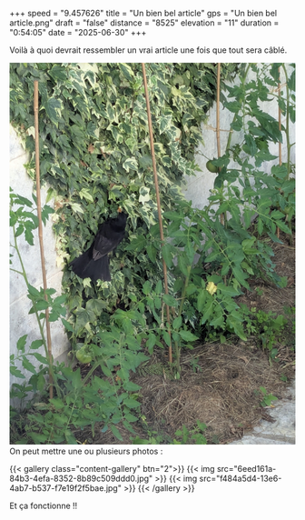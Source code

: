 +++
speed = "9.457626"
title = "Un bien bel article"
gps = "Un bien bel article.png"
draft = "false"
distance = "8525"
elevation = "11"
duration = "0:54:05"
date = "2025-06-30"
+++


Voilà à quoi devrait ressembler un vrai article une fois que tout sera câblé.

![an image from this adventure](9871e527-b2ce-41f4-bbfb-5b0ecfc74f4d.jpg)
On peut mettre une ou plusieurs photos : 

{{< gallery class="content-gallery" btn="2">}}
{{< img src="6eed161a-84b3-4efa-8352-8b89c509ddd0.jpg" >}}
{{< img src="f484a5d4-13e6-4ab7-b537-f7e19f2f5bae.jpg" >}}
{{< /gallery >}}


Et ça fonctionne !!

